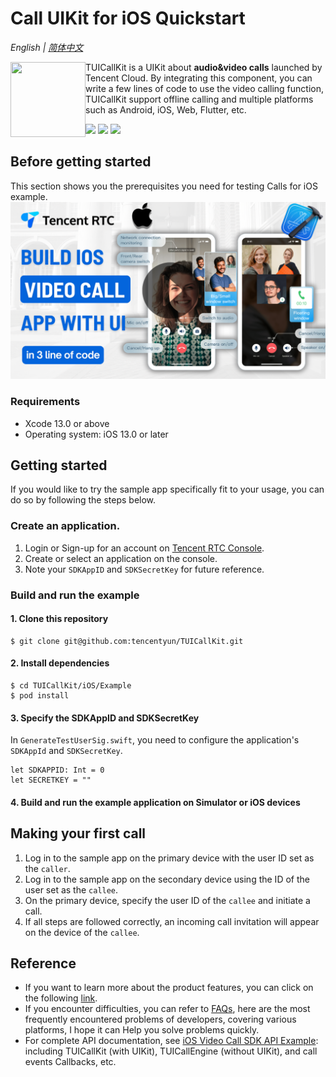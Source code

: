 # Call UIKit for iOS Quickstart

_English | [简体中文](README-zh_CN.md)_

<img src="https://qcloudimg.tencent-cloud.cn/raw/ec034fc6e4cf42cae579d32f5ab434a1.png" align="left" width=120 height=120>TUICallKit is a UIKit about **audio&video calls** launched by Tencent Cloud. By integrating this component, you can write a few lines of code to use the video calling function, TUICallKit support offline calling and multiple  platforms such as Android, iOS, Web, Flutter, etc.

<a href="https://apps.apple.com/cn/app/%E8%85%BE%E8%AE%AF%E4%BA%91%E8%A7%86%E7%AB%8B%E6%96%B9trtc/id1400663224"><img src="https://qcloudimg.tencent-cloud.cn/raw/afe9b8cc4c715346cf3d9feea8a65e33.svg" height=40></a> <a href="https://dldir1.qq.com/hudongzhibo/liteav/TRTCDemo.apk"><img src="https://qcloudimg.tencent-cloud.cn/raw/006d5ed3359640424955baa08dab7c7f.svg" height=40></a> <a href="https://web.sdk.qcloud.com/trtc/webrtc/demo/api-sample/login.html"><img src="https://qcloudimg.tencent-cloud.cn/raw/d326e70750f8bbad7245e229c5bd6d2b.svg" height=40></a>

## Before getting started

This section shows you the prerequisites you need for testing Calls for iOS example.
[![](../Preview/youtube/ios-build-demo.png)](https://www.youtube.com/watch?v=th3PHoZkRl4)

### Requirements

- Xcode 13.0 or above
- Operating system: iOS 13.0 or later

## Getting started

If you would like to try the sample app specifically fit to your usage, you can do so by following the steps below.

### Create an application.

1. Login or Sign-up for an account on [Tencent RTC Console](https://console.trtc.io/).
2. Create or select an application on the console.
3. Note your `SDKAppID` and `SDKSecretKey` for future reference.

### Build and run the example

#### 1. Clone this repository

```
$ git clone git@github.com:tencentyun/TUICallKit.git
```

#### 2. Install dependencies

```
$ cd TUICallKit/iOS/Example
$ pod install
```

#### 3. Specify the SDKAppID and SDKSecretKey

In `GenerateTestUserSig.swift`, you need to configure the application's `SDKAppId` and `SDKSecretKey`.

```
let SDKAPPID: Int = 0
let SECRETKEY = ""
```

#### 4. Build and run the example application on Simulator or iOS devices

## Making your first call

1. Log in to the sample app on the primary device with the user ID set as the `caller`.
2. Log in to the sample app on the secondary device using the ID of the user set as the `callee`.
3. On the primary device, specify the user ID of the `callee` and initiate a call.
4. If all steps are followed correctly, an incoming call invitation will appear on the device of the `callee`.

## Reference

- If you want to learn more about the product features, you can click on the following [link](https://trtc.io/products/call).
- If you encounter difficulties, you can refer to [FAQs](https://trtc.io/document/53565), here are the most frequently encountered problems of developers, covering various platforms, I hope it can Help you solve problems quickly.
- For complete API documentation, see [iOS Video Call SDK API Example](https://trtc.io/document/51010): including TUICallKit (with UIKit), TUICallEngine (without UIKit), and call events Callbacks, etc.